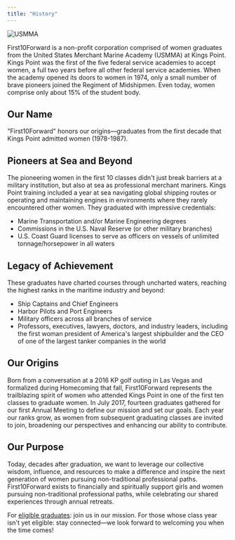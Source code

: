 ```yaml
---
title: "History"
---
```

![USMMA](img/aerial-kp.jpg)

First10Forward is a non-profit corporation comprised of women graduates from the United States Merchant Marine Academy (USMMA) at Kings Point. Kings Point was the first of the five federal service academies to accept women, a full two years before all other federal service academies. When the academy opened its doors to women in 1974, only a small number of brave pioneers joined the Regiment of Midshipmen. Even today, women comprise only about 15% of the student body.

## Our Name

"First10Forward" honors our origins—graduates from the first decade that Kings Point admitted women (1978-1987).

## Pioneers at Sea and Beyond

The pioneering women in the first 10 classes didn't just break barriers at a military institution, but also at sea as professional merchant mariners. Kings Point training included a year at sea navigating global shipping routes or operating and maintaining engines in environments where they rarely encountered other women. They graduated with impressive credentials:

- Marine Transportation and/or Marine Engineering degrees
- Commissions in the U.S. Naval Reserve (or other military branches)
- U.S. Coast Guard licenses to serve as officers on vessels of unlimited tonnage/horsepower in all waters

## Legacy of Achievement

These graduates have charted courses through uncharted waters, reaching the highest ranks in the maritime industry and beyond:
- Ship Captains and Chief Engineers
- Harbor Pilots and Port Engineers
- Military officers across all branches of service
- Professors, executives, lawyers, doctors, and industry leaders, including the first woman president of America's largest shipbuilder and the CEO of one of the largest tanker companies in the world

## Our Origins

Born from a conversation at a 2016 KP golf outing in Las Vegas and formalized during Homecoming that fall, First10Forward represents the trailblazing spirit of women who attended Kings Point in one of the first ten classes to graduate women. In July 2017, fourteen graduates gathered for our first Annual Meeting to define our mission and set our goals. Each year our ranks grow, as women from subsequent graduating classes are invited to join, broadening our perspectives and enhancing our ability to contribute.

## Our Purpose

Today, decades after graduation, we want to leverage our collective wisdom, influence, and resources to make a difference and inspire the next generation of women pursuing non-traditional professional paths. First10Forward exists to financially and spiritually support girls and women pursuing non-traditional professional paths, while celebrating our shared experiences through annual retreats.


For [eligible graduates](../membership): join us in our mission. For those whose class year isn't yet eligible: stay connected—we look forward to welcoming you when the time comes!